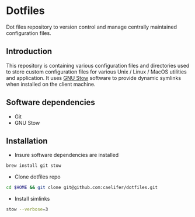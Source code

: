 # Dotfiles
Dot files repository to version control and manage centrally maintained configuration files.

## Introduction
This repository is containing various configuration files and directories used to store custom configuration files for various Unix / Linux / MacOS utilities and application. It uses [GNU Stow](https://www.gnu.org/software/stow/) software to provide dynamic symlinks when installed on the client machine.

## Software dependencies

- Git
- GNU Stow

## Installation
- Insure software dependencies are installed
```sh
brew install git stow
```

- Clone dotfiles repo
```sh
cd $HOME && git clone git@github.com:caelifer/dotfiles.git

```

- Install simlinks
```sh
stow --verbose=3

```
